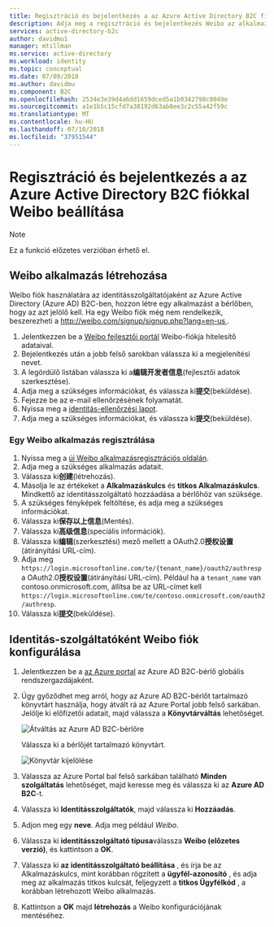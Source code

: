 ```yaml
---
title: Regisztráció és bejelentkezés a az Azure Active Directory B2C fiókkal Weibo beállítása |} A Microsoft Docs
description: Adja meg a regisztráció és bejelentkezés Weibo az alkalmazások az Azure Active Directory B2C fiókkal rendelkező ügyfelek számára.
services: active-directory-b2c
author: davidmu1
manager: mtillman
ms.service: active-directory
ms.workload: identity
ms.topic: conceptual
ms.date: 07/09/2018
ms.author: davidmu
ms.component: B2C
ms.openlocfilehash: 2534e3e39d4a6dd1659dced5a1b0342798c0049e
ms.sourcegitcommit: a1e1b5c15cfd7a38192d63ab8ee3c2c55a42f59c
ms.translationtype: MT
ms.contentlocale: hu-HU
ms.lasthandoff: 07/10/2018
ms.locfileid: "37951544"
---
```

# <a name="set-up-sign-up-and-sign-in-with-a-weibo-account-using-azure-active-directory-b2c"></a>Regisztráció és bejelentkezés a az Azure Active Directory B2C fiókkal Weibo beállítása

> [!NOTE]
> Ez a funkció előzetes verzióban érhető el.
> 

## <a name="create-a-weibo-application"></a>Weibo alkalmazás létrehozása

Weibo fiók használatára az identitásszolgáltatójaként az Azure Active Directory (Azure AD) B2C-ben, hozzon létre egy alkalmazást a bérlőben, hogy az azt jelölő kell. Ha egy Weibo fiók még nem rendelkezik, beszerezheti a [ http://weibo.com/signup/signup.php?lang=en-us ](http://weibo.com/signup/signup.php?lang=en-us).

1. Jelentkezzen be a [Weibo fejlesztői portál](http://open.weibo.com/) Weibo-fiókja hitelesítő adataival.
2. Bejelentkezés után a jobb felső sarokban válassza ki a megjelenítési nevet.
3. A legördülő listában válassza ki a**编辑开发者信息**(fejlesztői adatok szerkesztése).
4. Adja meg a szükséges információkat, és válassza ki**提交**(beküldése).
5. Fejezze be az e-mail ellenőrzésének folyamatát.
6. Nyissa meg a [identitás-ellenőrzési lapot](http://open.weibo.com/developers/identity/edit).
7. Adja meg a szükséges információkat, és válassza ki**提交**(beküldése).

### <a name="register-a-weibo-application"></a>Egy Weibo alkalmazás regisztrálása

1. Nyissa meg a [új Weibo alkalmazásregisztrációs oldalán](http://open.weibo.com/apps/new).
2. Adja meg a szükséges alkalmazás adatait.
3. Válassza ki**创建**(létrehozás).
4. Másolja le az értékeket a **Alkalmazáskulcs** és **titkos Alkalmazáskulcs**. Mindkettő az identitásszolgáltató hozzáadása a bérlőhöz van szüksége.
5. A szükséges fényképek feltöltése, és adja meg a szükséges információkat.
6. Válassza ki**保存以上信息**(Mentés).
7. Válassza ki**高级信息**(speciális információk).
8. Válassza ki**编辑**(szerkesztési) mező mellett a OAuth2.0**授权设置**(átirányítási URL-cím).
9. Adja meg `https://login.microsoftonline.com/te/{tenant_name}/oauth2/authresp` a OAuth2.0**授权设置**(átirányítási URL-cím). Például ha a `tenant_name` van contoso.onmicrosoft.com, állítsa be az URL-címet kell `https://login.microsoftonline.com/te/contoso.onmicrosoft.com/oauth2/authresp`.
10. Válassza ki**提交**(beküldése).  

## <a name="configure-a-weibo-account-as-an-identity-provider"></a>Identitás-szolgáltatóként Weibo fiók konfigurálása

1. Jelentkezzen be a [az Azure portal](https://portal.azure.com/) az Azure AD B2C-bérlő globális rendszergazdájaként.
2. Úgy győződhet meg arról, hogy az Azure AD B2C-bérlőt tartalmazó könyvtárt használja, hogy átvált rá az Azure Portal jobb felső sarkában. Jelölje ki előfizetői adatait, majd válassza a **Könyvtárváltás** lehetőséget. 

    ![Átváltás az Azure AD B2C-bérlőre](./media/active-directory-b2c-setup-weibo-app/switch-directories.png)

    Válassza ki a bérlőjét tartalmazó könyvtárt.

    ![Könyvtár kijelölése](./media/active-directory-b2c-setup-weibo-app/select-directory.png)

3. Válassza az Azure Portal bal felső sarkában található **Minden szolgáltatás** lehetőséget, majd keresse meg és válassza ki az **Azure AD B2C**-t.
4. Válassza ki **Identitásszolgáltatók**, majd válassza ki **Hozzáadás**.
5. Adjon meg egy **neve**. Adja meg például *Weibo*.
6. Válassza ki **identitásszolgáltató típusa**válassza **Weibo (előzetes verzió)**, és kattintson a **OK**.
7. Válassza ki **az identitásszolgáltató beállítása** , és írja be az Alkalmazáskulcs, mint korábban rögzített a **ügyfél-azonosító** , és adja meg az alkalmazás titkos kulcsát, feljegyzett a **titkos Ügyfélkód** , a korábban létrehozott Weibo alkalmazás.
8. Kattintson a **OK** majd **létrehozás** a Weibo konfigurációjának mentéséhez.
